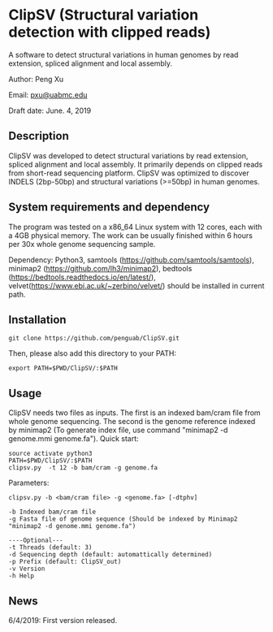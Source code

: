 # ClipSV (Structural variation detection with clipped reads)

A software to detect structural variations in human genomes by read extension, spliced alignment and local assembly.

Author: Peng Xu

Email: pxu@uabmc.edu

Draft date: June. 4, 2019

## Description

ClipSV was developed to detect structural variations by read extension, spliced alignment and local assembly. It primarily depends on clipped reads from short-read sequencing platform. ClipSV was optimized to discover INDELS (2bp-50bp) and structural variations (>=50bp) in human genomes.

## System requirements and dependency

The program was tested on a x86_64 Linux system with 12 cores, each with a 4GB physical memory. The work can be usually finished within 6 hours per 30x whole genome sequencing sample.

Dependency: Python3, samtools (https://github.com/samtools/samtools), minimap2 (https://github.com/lh3/minimap2), bedtools (https://bedtools.readthedocs.io/en/latest/), velvet(https://www.ebi.ac.uk/~zerbino/velvet/) should be installed in current path.


## Installation

```
git clone https://github.com/penguab/ClipSV.git
```
Then, please also add this directory to your PATH:
```
export PATH=$PWD/ClipSV/:$PATH
```

## Usage

ClipSV needs two files as inputs. The first is an indexed bam/cram file from whole genome sequencing. The second is the genome reference indexed by minimap2 (To generate index file, use command "minimap2 -d genome.mmi genome.fa").
Quick start:
```
source activate python3
PATH=$PWD/ClipSV/:$PATH
clipsv.py  -t 12 -b bam/cram -g genome.fa
```

Parameters:
```
clipsv.py -b <bam/cram file> -g <genome.fa> [-dtphv]

-b Indexed bam/cram file
-g Fasta file of genome sequence (Should be indexed by Minimap2 "minimap2 -d genome.mmi genome.fa")

----Optional---
-t Threads (default: 3)
-d Sequencing depth (default: automattically determined)
-p Prefix (default: ClipSV_out)
-v Version
-h Help
```

## News

6/4/2019: First version released.

